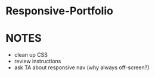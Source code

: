 # Responsive-Portfolio

# NOTES

* clean up CSS
* review instructions
* ask TA about responsive nav (why always off-screen?)